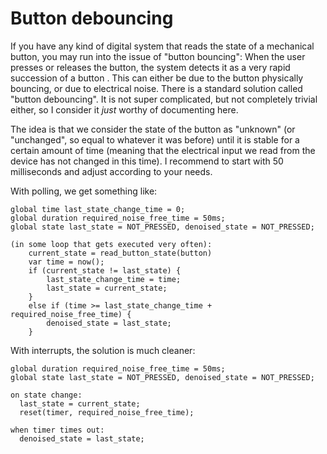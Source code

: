 # Button debouncing

If you have any kind of digital system that reads the state of a mechanical button, you may run into the issue of "button bouncing": When the user presses or releases the button, the system detects it as a very rapid succession of a button .
This can either be due to the button physically bouncing, or due to electrical noise. There is a standard solution called "button debouncing". It is not super complicated, but not completely trivial either, so I consider it *just* worthy of documenting here.

The idea is that we consider the state of the button as "unknown" (or "unchanged", so equal to whatever it was before) until it is stable for a certain amount of time (meaning that the electrical input we read from the device has not changed in this time). I recommend to start with 50 milliseconds and adjust according to your needs.

With polling, we get something like:
```
global time last_state_change_time = 0;
global duration required_noise_free_time = 50ms;
global state last_state = NOT_PRESSED, denoised_state = NOT_PRESSED;

(in some loop that gets executed very often):
	current_state = read_button_state(button)
	var time = now();
	if (current_state != last_state) {
		last_state_change_time = time;
		last_state = current_state;
	}
	else if (time >= last_state_change_time + required_noise_free_time) {
		denoised_state = last_state;
	}
```

With interrupts, the solution is much cleaner:
```
global duration required_noise_free_time = 50ms;
global state last_state = NOT_PRESSED, denoised_state = NOT_PRESSED;

on state change:
  last_state = current_state;
  reset(timer, required_noise_free_time);

when timer times out:
  denoised_state = last_state;
```